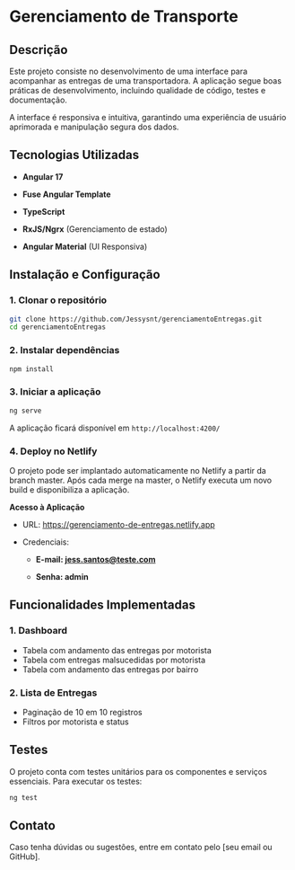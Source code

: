 # Gerenciamento de Transporte

## Descrição

Este projeto consiste no desenvolvimento de uma interface para acompanhar as entregas de uma transportadora. A aplicação segue boas práticas de desenvolvimento, incluindo qualidade de código, testes e documentação.

A interface é responsiva e intuitiva, garantindo uma experiência de usuário aprimorada e manipulação segura dos dados.

## Tecnologias Utilizadas

- **Angular 17**

- **Fuse Angular Template**

- **TypeScript**

- **RxJS/Ngrx** (Gerenciamento de estado)

- **Angular Material** (UI Responsiva)

  

  

## Instalação e Configuração

### 1. Clonar o repositório

```bash
git clone https://github.com/Jessysnt/gerenciamentoEntregas.git
cd gerenciamentoEntregas
```

### 2. Instalar dependências

```bash
npm install
```

### 3. Iniciar a aplicação

```bash
ng serve
```

A aplicação ficará disponível em `http://localhost:4200/`

### 4. Deploy no Netlify

O projeto pode ser implantado automaticamente no Netlify a partir da branch master. Após cada merge na master, o Netlify executa um novo build e disponibiliza a aplicação.

**Acesso à Aplicação**

- URL: https://gerenciamento-de-entregas.netlify.app

- Credenciais:

    - **E-mail: jess.santos@teste.com**

    - **Senha: admin**



## Funcionalidades Implementadas

### 1. **Dashboard**

- Tabela com andamento das entregas por motorista
- Tabela com entregas malsucedidas por motorista
- Tabela com andamento das entregas por bairro

### 2. **Lista de Entregas**

- Paginação de 10 em 10 registros
- Filtros por motorista e status

## Testes

O projeto conta com testes unitários para os componentes e serviços essenciais. Para executar os testes:

```bash
ng test
```

## Contato

Caso tenha dúvidas ou sugestões, entre em contato pelo [seu email ou GitHub].
